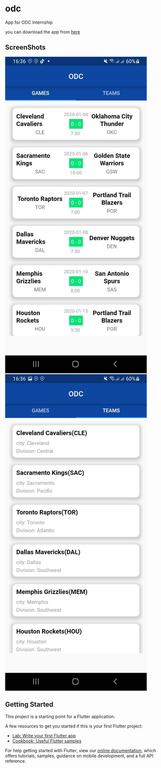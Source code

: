 # odc

App for ODC Internship

you can download the app from [here](https://github.com/dagemtsehay1/odc/releases/download/untagged-36e4de1da055e0abf085/app-release.apk)

## ScreenShots

![screenshot2](https://github.com/dagemtsehay1/odc/blob/main/screenshots/2.jpg)  
![screenshot1](https://github.com/dagemtsehay1/odc/blob/main/screenshots/1.jpg)

## Getting Started

This project is a starting point for a Flutter application.

A few resources to get you started if this is your first Flutter project:

- [Lab: Write your first Flutter app](https://flutter.dev/docs/get-started/codelab)
- [Cookbook: Useful Flutter samples](https://flutter.dev/docs/cookbook)

For help getting started with Flutter, view our
[online documentation](https://flutter.dev/docs), which offers tutorials,
samples, guidance on mobile development, and a full API reference.
